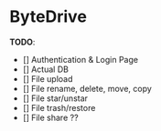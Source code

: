 # ByteDrive

**TODO**:
- [] Authentication & Login Page
- [] Actual DB
- [] File upload
- [] File rename, delete, move, copy
- [] File star/unstar
- [] File trash/restore
- [] File share ??